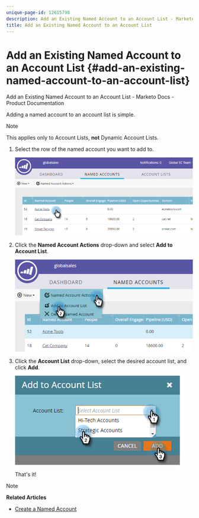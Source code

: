 ```yaml
---
unique-page-id: 12615798
description: Add an Existing Named Account to an Account List - Marketo Docs - Product Documentation
title: Add an Existing Named Account to an Account List
---
```


# Add an Existing Named Account to an Account List {#add-an-existing-named-account-to-an-account-list}

Add an Existing Named Account to an Account List - Marketo Docs - Product Documentation

Adding a named account to an account list is simple.

>[!NOTE]
>
>This applies only to Account Lists, **not** Dynamic Account Lists.

1. Select the row of the named account you want to add to.

   ![](assets/four-1.png)

1. Click the **Named Account Actions** drop-down and select **Add to Account List**.

   ![](assets/five-1.png)

1. Click the **Account List** drop-down, select the desired account list, and click **Add**.

   ![](assets/six-1.png)

   That's it!

>[!NOTE]
>
>**Related Articles**
>
>* [Create a Named Account](create-a-named-account.md)
>

